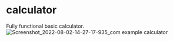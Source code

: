 # calculator
Fully functional basic calculator.
![Screenshot_2022-08-02-14-27-17-935_com example calculator](https://user-images.githubusercontent.com/39358869/182337852-9a71c3f0-e20c-490f-ab62-93261e1e3b1a.jpg)
